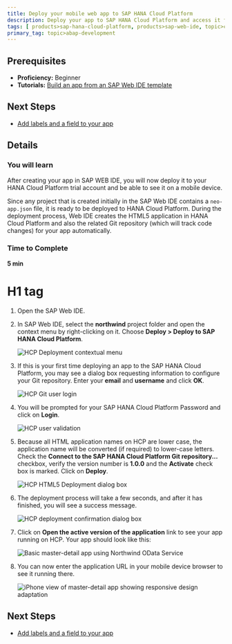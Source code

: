 ```yaml
---
title: Deploy your mobile web app to SAP HANA Cloud Platform
description: Deploy your app to SAP HANA Cloud Platform and access it from your desktop and mobile devices
tags: [ products>sap-hana-cloud-platform, products>sap-web-ide, topic>cloud, topic>mobile, topic>odata, topic>html5, tutorial>beginner, tutorial>t2, tutorial>t3 ]
primary_tag: topic>abap-development
---
```

## Prerequisites
 - **Proficiency:** Beginner
 - **Tutorials:** [Build an app from an SAP Web IDE template](http://go.sap.com/developer/tutorials/hcp-template-mobile-web-app.html)

## Next Steps
 - [Add labels and a field to your app](http://go.sap.com/developer/tutorials/hcp-webide-add-labels-field.html)

## Details

### You will learn
After creating your app in SAP WEB IDE, you will now deploy it to your HANA Cloud Platform trial account and be able to see it on a mobile device.

Since any project that is created initially in the SAP Web IDE contains a `neo-app.json` file, it is ready to be deployed to HANA Cloud Platform. During the deployment process, Web IDE creates the HTML5 application in HANA Cloud Platform and also the related Git repository (which will track code changes) for your app automatically.

### Time to Complete
**5 min**
# H1 tag

1. Open the SAP Web IDE.

2. In SAP Web IDE, select the **northwind** project folder and open the context menu by right-clicking on it. Choose **Deploy > Deploy to SAP HANA Cloud Platform**.

    ![HCP Deployment contextual menu](https://raw.githubusercontent.com/SAPDocuments/Tutorials/master/tutorials/hcp-deploy-mobile-web-app/mob1-3_2.png)

3. If this is your first time deploying an app to the SAP HANA Cloud Platform, you may see a dialog box requesting information to configure your Git repository. Enter your **email** and **username** and click **OK**.

    ![HCP Git user login](https://raw.githubusercontent.com/SAPDocuments/Tutorials/master/tutorials/hcp-deploy-mobile-web-app/mob1-3_3.png)

4. You will be prompted for your SAP HANA Cloud Platform Password and click on **Login**.

    ![HCP user validation](https://raw.githubusercontent.com/SAPDocuments/Tutorials/master/tutorials/hcp-deploy-mobile-web-app/mob1-3_4.png)

5. Because all HTML application names on HCP are lower case, the application name will be converted (if required) to lower-case letters. Check the **Connect to the SAP HANA Cloud Platform Git repository...** checkbox, verify the version number is **1.0.0** and the **Activate** check box is marked. Click on **Deploy**.

    ![HCP HTML5 Deployment dialog box](https://raw.githubusercontent.com/SAPDocuments/Tutorials/master/tutorials/hcp-deploy-mobile-web-app/mob1-3_5.png)

6. The deployment process will take a few seconds, and after it has finished, you will see a success message.

    ![HCP deployment confirmation dialog box](https://raw.githubusercontent.com/SAPDocuments/Tutorials/master/tutorials/hcp-deploy-mobile-web-app/mob1-3_6.png)

7. Click on **Open the active version of the application** link to see your app running on HCP. Your app should look like this:

    ![Basic master-detail app using Northwind OData Service](https://raw.githubusercontent.com/SAPDocuments/Tutorials/master/tutorials/hcp-deploy-mobile-web-app/mob1-3_7.png)

8. You can now enter the application URL in your mobile device browser to see it running there.

    ![iPhone view of master-detail app showing responsive design adaptation](https://raw.githubusercontent.com/SAPDocuments/Tutorials/master/tutorials/hcp-deploy-mobile-web-app/mob1-3_8.png)

## Next Steps
 - [Add labels and a field to your app](http://go.sap.com/developer/tutorials/hcp-webide-add-labels-field.html)
